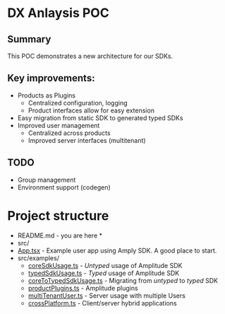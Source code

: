 # DX Anlaysis POC

## Summary
This POC demonstrates a new architecture for our SDKs.

## Key improvements:
* Products as Plugins
  * Centralized configuration, logging
  * Product interfaces allow for easy extension
* Easy migration from static SDK to generated typed SDKs
* Improved user management
  * Centralized across products
  * Improved server interfaces (multitenant)

## TODO
* Group management
* Environment support (codegen)

# Project structure
* README.md - you are here *
* src/
* [App.tsx](src/App.tsx) - Example user app using Amply SDK. A good place to start.
* src/examples/
  * [coreSdkUsage.ts](src/examples/coreSdkUsage.ts) - *Untyped* usage of Amplitude SDK
  * [typedSdkUsage.ts](src/examples/typedSdkUsage.ts) - *Typed* usage of Amplitude SDK
  * [coreToTypedSdkUsage.ts](src/examples/coreToTypedSdkUsage.ts) - Migrating from *untyped* to *typed* SDK
  * [productPlugins.ts](src/examples/productPlugins.ts) - Amplitude plugins
  * [multiTenantUser.ts](src/examples/multiTenantUser.ts) - Server usage with multiple Users
  * [crossPlatform.ts](src/examples/crossPlatform.ts) - Client/server hybrid applications
